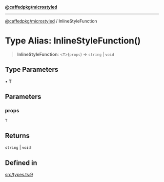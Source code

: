 [**@caffedpkg/microstyled**](../README.md)

***

[@caffedpkg/microstyled](../globals.md) / InlineStyleFunction

# Type Alias: InlineStyleFunction()

> **InlineStyleFunction**: \<`T`\>(`props`) => `string` \| `void`

## Type Parameters

• **T**

## Parameters

### props

`T`

## Returns

`string` \| `void`

## Defined in

[src/types.ts:9](https://github.com/caffed/microstyled/blob/0e0d0d91e7aa2e3a4202341d6352feeb008d9de4/src/types.ts#L9)

